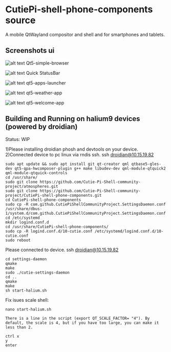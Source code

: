 # CutiePi-shell-phone-components source
A mobile QtWayland compositor and shell and for smartphones and tablets.

## Screenshots ui
![alt text](https://github.com/Cutie-Pi-Shell-community-project/CutiePi-shell-phone-components/blob/main/screenshots/photo5226690739709261655.jpg) 
Qt5-simple-browser                                                                                        
                                                                                                    
![alt text](https://github.com/Cutie-Pi-Shell-community-project/CutiePi-shell-phone-components/blob/main/screenshots/photo5226690739709261659.jpg) 
Quick StatusBar                                                                                       
                                                                                                  
![alt text](https://github.com/Cutie-Pi-Shell-community-project/CutiePi-shell-phone-components/blob/main/screenshots/photo5226690739709261739.png) 
qt5-apps-launcher                                                                                                                         
                                                                                                
![alt text](https://github.com/Cutie-Pi-Shell-community-project/CutiePi-shell-phone-components/blob/main/screenshots/photo5226690739709261746.png) 
qt5-weather-app                                                                                                   
                                                                                         
![alt text](https://github.com/Cutie-Pi-Shell-community-project/CutiePi-shell-phone-components/blob/main/screenshots/photo5226690739709261779.png) 
qt5-welcome-app                                                                      

## Building and Running on halium9 devices (powered by droidian)
Status: WIP 

1)Please installing droidian phosh and devtools on your device.                                                                 
2)Connected device to pc linux via rndis ssh.     ssh droidian@10.15.19.82                                                        
```
sudo apt update && sudo apt install git qt-creator qml qtbase5-gles-dev qt5-qpa-hwcomposer-plugin g++ make libudev-dev qml-module-qtquick2 qml-module-qtquick-controls
cd /usr/share/
sudo git clone https://github.com/Cutie-Pi-Shell-community-project/atmospheres.git
sudo git clone https://github.com/Cutie-Pi-Shell-community-project/CutiePi-shell-phone-components.git
cd CutiePi-shell-phone-components 
sudo cp -R com.github.CutiePiShellCommunityProject.SettingsDaemon.conf /usr/share/dbus-1/system.d/com.github.CutiePiShellCommunityProject.SettingsDaemon.conf
cd /etc/systemd
mkdir logind.conf.d
cd /usr/share/CutiePi-shell-phone-components/
sudo cp -R logind.conf.d/10-cutie.conf /etc/systemd/logind.conf.d/10-cutie.conf
sudo reboot
```
Please connected to device.   ssh droidian@10.15.19.82

```
cd settings-daemon
qmake
make
sudo ./cutie-settings-daemon
cd ..
qmake
make
sh start-halium.sh
```

Fix isues scale shell:
```
nano start-halium.sh

There is a line in the script (export QT_SCALE_FACTOR= "4"). By default, the scale is 4, but if you have too large, you can make it less than 2.

ctrl x
y
enter
```

